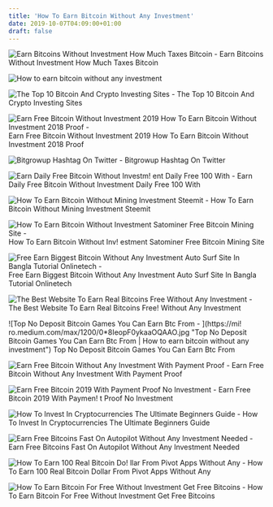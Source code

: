 ```yaml
---
title: 'How To Earn Bitcoin Without Any Investment'
date: 2019-10-07T04:09:00+01:00
draft: false
---
```


![Earn Bitcoins Without Investment How Much Taxes Bitcoin - ](https://g.foolcdn.com/editorial/images/478675/bitcoin-gettyimages-880534636.jpg "Earn Bitcoins Without Investment How Much Taxes Bitcoin | How to earn bitcoin without any investment") Earn Bitcoins Without Investment How Much Taxes Bitcoin

![How to earn bitcoin without any investment](https://1.bp.blogspot.com/-dS5bmMCNygg/WT7s5ePMDhI/AAAAAAAACGQ/xXMLkItXEsU-a_jKgucxQBzcaJEM46boQCLcB/s1600/micro%2Bmiing%2Bthumnail.jpg "How to earn bitcoin without any investment") 

![The Top 10 Bitcoin And Crypto Investing Sites - ](https://cdn.thecollegeinvestor.com/wp-content/uploads/2018/01/How-Taxes-On-Cryptocurrencies-Like-Bitcoin-Work-IG.jpg "The Top 10 Bitcoin And Crypto Investing Sites | How to earn bitcoin without any i!   nvestment") The Top 10 Bitcoin And Crypto Investing Sites

![Earn Free Bitcoin Without Investment 2019 How To Earn Bitcoin Without Investment 2018 Proof - ](https://i.ytimg.com/vi/JPanv8IA9wU/maxresdefault_live.jpg "Earn Free Bitcoin Without Investment 2019 How To Earn Bitcoin Without Investment 2018 Proof | How to earn bitcoin without any investment") Earn Free Bitcoin Without Investment 2019 How To Earn Bitcoin Without Investment 2018 Proof

![Bitgrowup Hashtag On Twitter - ](https://pbs.twimg.com/media/DO_2eyPWsAIWoTy.jpg "Bitgrowup Hashtag On Twitter | How to earn bitcoin without any investment") Bitgrowup Hashtag On Twitter

![Earn Daily Free Bitcoin Without Investm!   ent Daily Free 100 With - ](http://wtokensw.com/wp-content/uploads/2018/10/ccryptafoto1538812897_maxresdefault-1024x576.jpg "Earn Daily Free Bitcoin Wit!   hout Investment Daily Free 100 With | How to earn bitcoin without any investment") Earn Daily Free Bitcoin Without Investment Daily Free 100 With

![How To Earn Bitcoin Without Mining Investment Steemit - ](https://steemitimages.com/DQmWkAkqsPLLjHzKnjcKP6s9BWF5kYbSuWNUUZMYY4dAdys/crypto.jpg "How To Earn Bitcoin Without Mining Investment Steemit | How to earn bitcoin without any investment") How To Earn Bitcoin Without Mining Investment Steemit

![How To Earn Bitcoin Without Investment Satominer Free Bitcoin Mining Site - ](https://i0.wp.com/bitcoinminerone.biz/wp-content/uploads/2018/11/how-to-earn-bitcoin-without-investment-satominer-free-bitcoin-mining-site.jpg?fit=480%2C360 "How To Earn Bitcoin Without Investment Satominer Free Bitcoin Mining Site | How to earn bitcoin without any investment") How To Earn Bitcoin Without Inv! estment Satominer Free Bitcoin Mining Site

![Free Earn Biggest Bitcoin Without Any Investment Auto Surf Site In Bangla Tutorial Onlinetech - ](https://i.ytimg.com/vi/CaW2rMVlmmk/maxresdefault.jpg "Free Earn Biggest Bitcoin Without Any Investment Auto Surf Site In Bangla Tutorial Onlinetech | How to earn bitcoin without any investment") Free Earn Biggest Bitcoin Without Any Investment Auto Surf Site In Bangla Tutorial Onlinetech

![The Best Website To Earn Real Bitcoins Free Without Any Investment - ](https://1.bp.blogspot.com/-9D9Cb807Z4k/XD2uo8tmKpI/AAAAAAAABpw/pJ-QgyTmCG0SQnwEMhKC9NxK9SVd3TnJQCLcBGAs/s400/USER_SCOPED_TEMP_DATA_orca-image--107889311.jpeg_1547545659506.jpeg "The Best Website To Earn Real Bitcoins Free Without Any Investment | How to earn bitcoin without any investment") The Best Website To Earn Real Bitcoins Free! Without Any Investment

![Top No Deposit Bitcoin Games You Can Earn Btc From - ](https://mi!   ro.medium.com/max/1200/0*8IeopF0ykaaOQAAO.jpg "Top No Deposit Bitcoin Games You Can Earn Btc From | How to earn bitcoin without any investment") Top No Deposit Bitcoin Games You Can Earn Btc From

![Earn Free Bitcoin Without Any Investment With Payment Proof - ](http://how-to-make-all.com/uploads/thumbs/974bd0f00-1.jpg "Earn Free Bitcoin Without Any Investment With Payment Proof | How to earn bitcoin without any investment") Earn Free Bitcoin Without Any Investment With Payment Proof

![Earn Free Bitcoin 2019 With Payment Proof No Investment - ](http://how-to-make-all.com/uploads/thumbs/e312af431-1.jpg "Earn Free Bitcoin 2019 With Payment Proof No Investment | How to earn bitcoin without any investment") Earn Free Bitcoin 2019 With Paymen! t Proof No Investment

![How To Invest In Cryptocurrencies The Ultimate Beginners Guide - ](https://courses.blockgeeks.com/wp-content/uploads/2019/02/word-image.png "How To Invest In Cryptocurrencies The Ultimate Beginners Guide | How to earn bitcoin without any investment") How To Invest In Cryptocurrencies The Ultimate Beginners Guide

![Earn Free Bitcoins Fast On Autopilot Without Any Investment Needed - ](https://i.ytimg.com/vi/CwzybyFoge8/maxresdefault.jpg "Earn Free Bitcoins Fast On Autopilot Without Any Investment Needed | How to earn bitcoin without any investment") Earn Free Bitcoins Fast On Autopilot Without Any Investment Needed

![How To Earn 100 Real Bitcoin Do!   llar From Pivot Apps Without Any - ](http://wtokensw.com/wp-content/uploads/2018/10/ccryptafoto1539094926_maxresdefault-1024x576.jpg "How To Earn 100 Real Bitcoi!   n Dollar From Pivot Apps Without Any | How to earn bitcoin without any investment") How To Earn 100 Real Bitcoin Dollar From Pivot Apps Without Any

![How To Earn Bitcoin For Free Without Investment Get Free Bitcoins - ](https://i.gr-assets.com/images/S/compressed.photo.goodreads.com/books/1562683460l/46816089._SY475_.jpg "How To Earn Bitcoin For Free Without Investment Get Free Bitcoins | How to earn bitcoin without any investment") How To Earn Bitcoin For Free Without Investment Get Free Bitcoins